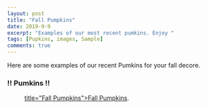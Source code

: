 ```yaml
---
layout: post
title: "Fall Pumpkins"
date: 2019-9-9
excerpt: "Examples of our most recent pumkins. Enjoy "
tags: [Pupkins, images, Sample]
comments: true
---
```


Here are some examples of our recent Pumkins for your fall decore. 

### !! Pumkins !!

<figure>
	<a href="https://i.pinimg.com/564x/e7/51/31/e75131d11f2c92dc2523a554b9613fcb.jpg"> title="Fall Pumpkins">Fall Pumpkins</a>.</figcaption>
</figure>


